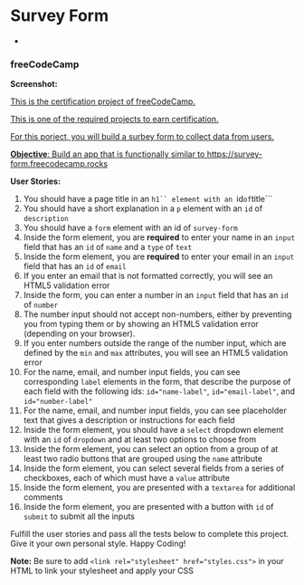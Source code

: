 # Survey Form
-

### freeCodeCamp

**Screenshot:**
<a href="./Screenshot 2023-11-27 at 12-06-21 Star Wars Survey Form.png" alt="screenshot of website" />

This is the certification project of freeCodeCamp. <br>

This is one of the required projects to earn certification.<br>

For this porject, you will build a surbey form to collect data from users.<br>

**Objective**: Build an app that is functionally similar to https://survey-form.freecodecamp.rocks

**User Stories:**<br>
1. You should have a page title in an ```h1`` element with an ```id``` of ```title```
2. You should have a short explanation in a ```p``` element with an ```id``` of ```description```
3. You should have a ```form``` element with an id of ```survey-form```
4. Inside the form element, you are **required** to enter your name in an ```input``` field that has an ```id``` of ```name``` and a ```type``` of ```text```
5. Inside the form element, you are **required** to enter your email in an ```input``` field that has an ```id``` of ```email```
6. If you enter an email that is not formatted correctly, you will see an HTML5 validation error
7. Inside the form, you can enter a number in an ```input``` field that has an ```id``` of ```number```
8. The number input should not accept non-numbers, either by preventing you from typing them or by showing an HTML5 validation error (depending on your browser).
9. If you enter numbers outside the range of the number input, which are defined by the ```min``` and ```max``` attributes, you will see an HTML5 validation error
10. For the name, email, and number input fields, you can see corresponding ```label``` elements in the form, that describe the purpose of each field with the following ids: ```id="name-label"```, ```id="email-label"```, and ```id="number-label"```
11. For the name, email, and number input fields, you can see placeholder text that gives a description or instructions for each field
12. Inside the form element, you should have a ```select``` dropdown element with an ```id``` of ```dropdown``` and at least two options to choose from
13. Inside the form element, you can select an option from a group of at least two radio buttons that are grouped using the ```name``` attribute
14. Inside the form element, you can select several fields from a series of checkboxes, each of which must have a ```value``` attribute
15. Inside the form element, you are presented with a ```textarea``` for additional comments
16. Inside the form element, you are presented with a button with ```id``` of ```submit``` to submit all the inputs

Fulfill the user stories and pass all the tests below to complete this project. Give it your own personal style. Happy Coding!

**Note:** Be sure to add ```<link rel="stylesheet" href="styles.css">``` in your HTML to link your stylesheet and apply your CSS

